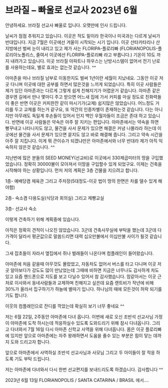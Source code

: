 # 브라질 – 빠울로 선교사 2023년 6월
안녕하세요. 브라질 선교사 빠울로 입니다. 오랫만에 인사 드립니다.

날씨가 점점 추워지고 있습니다. 이곳은 적도 밑이라 한국이나 미국과는 다르게 날씨가 반대입니다. 지금 7월은 이곳에선 겨울이 시작되는 시기 입니다. 이곳 산타카타리나 산지방에선 벌써 눈이 내리고 있고 제가 사는 FLORIPA-플로리빠 (FLORIANOPOLIS-플로리아노폴리스, 줄여서 이곳에선 FLORIPA-플로리빠 라고 부릅니다.) 기온이 10도 까지 내려가고 있습니다. 이곳 브라질 아파트나 하우스는 난방시스템이 없어서 전기 난로를 사용하는데요, 별로 효과는 없는것 같습니다. ^^

아마존을 떠나 브라질 남부로 이동한지도 벌써 1년이란 세월이 지났네요. 그동안 이곳 저곳 다니며 이곳에 대한 공부를 하면서 많은것을 느끼게 되었습니다. 특히 이곳 사람들은 제가 있던 아마존과는 다르게 그렇게 쉽게 친해지기가 어렵운거 같습니다. 아마존 같은 경우엔 길에서 만나 몇마디 주고 받으면 어느새 집에 가서 커피를 마실 정도로 친화력들이 좋은 반면 이곳은 커피한잔 같이 마시기가(교제) 쉽지많은 않았습니다. 어느정도 거리를 두고 교제를 하는거 같구요, 또 약간의 인종차별이 존재하는것 같습니다. 다는 아니지만 아무래도 독일계 후손들이 있어서 인지 백인 우월자들이 조금은 존대 하고 있습니다. 반면에 이곳 사람들은 약속은 아주 잘 지키는 편입니다. 아마존에서는 약속을 하면 빵꾸내고 나타나지도 않고, 물건을 사서 문제가 있으면 해결은 커녕 나몰라라 하는데 이곳에선 물건을 사서 문제가 있으면 묻지도 않고 바로 해결해 줍니다. 그리고 약속 시간을 아주 잘 지킵니다. 이게 뭐 큰이슈가 되겠냐만은 아마존에서와 너무 반대라 제가 아직 익숙하지 않은것 같습니다. ^^

 

지난번에 많은 분들의 SEED MONEY(선교비)로 이곳에서 330제곱미터의 땅을 구입했었습니다. 정확히 30000불이 모아져서 이땅을 구입할수 있게 되었구요. 이제는 건축을 시작해야 하는 상황입니다. 먼저 저의 계획은 3층 건물을 지으려고 합니다.

1층- 예배당겸 체육관 그리고 주차장(5대정도-이곳 법이 땅의 한면은 차를 댈수 있게 해야함)

2층- 숙소겸 다용도실(식당과 회의실) 그리고 제빵교실

3층- 선교사 숙소

이렇게 건축하기 위해 계획중에 있습니다.

아직은 정확히 견적이 나오진 않았습니다. 3군데 건축사무실에 부탁을 했는데 3군데 다 가격이 달라서 평균값으로 말씀드리면 대력 십오만불에서 이십만불 사이가 될것 같습니다.



그새 잡초들이 자라서 옆집에서 쥐나 벌래들이 나온다며 컴플래인이 들어왔습니다.

 

아마존에 처음 같을때 아무것도 몰랐었고, 자동차도 없어서 버스를 타고 다니며 이곳 저곳 알아보다가 강도도 많이 만났었는데 그때에 비하면 지금은 너무나도 감사하게 차도 있고 요즘 핸드폰으로 지도를 보고 다닐수 있어서 참 감사했습니다. 맘같아서는 이곳 근처로 이사와서 동네사람들과 교제하며 친해지고 싶은데 요즘 랜트비가 작년에 비해 30%가 올라서 집구하기가 하늘에 별따기 입니다.  하나님의 때에 모든것이 허락 되기를 기도 합니다.



이웃의 컴플래인으로 잔디를 깍았는데 확실히 보기 너무 좋네요 ^^

 

저는 6월 22일, 2주동안 아마존에 다녀 옵니다. 이번에 새로 오신 조반석 선교사님 가정이 아마존에 도착 하시는데 적응하실수 있도록 도와드리기 위해 잠시 다녀옵니다. 그리고 다녀와서 7월 16일 다시 아마존 신학교 사역을 위해 다녀옵니다. 몸은 이곳 플로리빠에 있지만 앞으로 아마존에는 자주 왕래하면서 도움을 줄수 있는 부분은 힘이 닿는 데까지 도와 드리고자 합니다.

앞으로 아마존에서 사역하실 조반석 선교사님과 사모님 그리고 두 아이들이 잘 적응 하도록 기도 부탁 드립니다.

 

저는 아마존에 다녀와서 다시 한번 선교편지를 보내드리도록 하겠습니다. 감사합니다 ^^

2023년 6월 13일 FLORIANOPOLIS / SANTA CATARINA / BRASIL 에서….